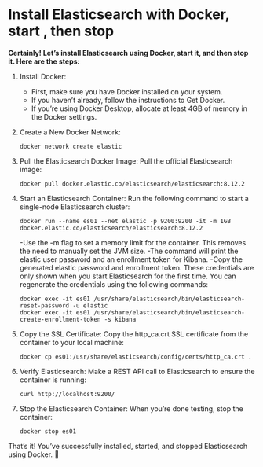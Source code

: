 # Install Elasticsearch with Docker, start , then stop

**Certainly! Let’s install Elasticsearch using Docker, start it, and then stop it. Here are the steps:**

1. Install Docker:
	- First, make sure you have Docker installed on your system. 
	- If you haven’t already, follow the instructions to Get Docker. 
	- If you’re using Docker Desktop, allocate at least 4GB of memory in the Docker settings.
2. Create a New Docker Network:

 	```
	docker network create elastic
  	```

3. Pull the Elasticsearch Docker Image: Pull the official Elasticsearch image:
	```
	docker pull docker.elastic.co/elasticsearch/elasticsearch:8.12.2
	```
4. Start an Elasticsearch Container: Run the following command to start a single-node Elasticsearch cluster:
	
	 ``` 
	 docker run --name es01 --net elastic -p 9200:9200 -it -m 1GB docker.elastic.co/elasticsearch/elasticsearch:8.12.2
	```
 
	-Use the -m flag to set a memory limit for the container. This removes the need to manually set the JVM size.
	-The command will print the elastic user password and an enrollment token for Kibana.
	-Copy the generated elastic password and enrollment token. These credentials are only shown when you start Elasticsearch for the first time. You can regenerate the credentials using the following commands:

	```
	docker exec -it es01 /usr/share/elasticsearch/bin/elasticsearch-reset-password -u elastic
	docker exec -it es01 /usr/share/elasticsearch/bin/elasticsearch-create-enrollment-token -s kibana
	```
5. Copy the SSL Certificate: Copy the http_ca.crt SSL certificate from the container to your local machine:
	
 	```
	docker cp es01:/usr/share/elasticsearch/config/certs/http_ca.crt .
	```
  
6. Verify Elasticsearch: Make a REST API call to Elasticsearch to ensure the container is running:
	
 	```
  	curl http://localhost:9200/ 
   	```
    
7. Stop the Elasticsearch Container: When you’re done testing, stop the container:

 	```
  	docker stop es01
   	```

That’s it! You’ve successfully installed, started, and stopped Elasticsearch using Docker. 🚀
